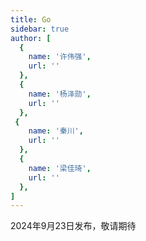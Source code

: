 ```yaml
---
title: Go
sidebar: true
author: [
  {
    name: '许伟强',
    url: ''
  },
  {
    name: '杨泽勋',
    url: ''
  },
 {
    name: '秦川',
    url: ''
  },
  {
    name: '梁佳琦',
    url: ''
  },
]
---
```

2024年9月23日发布，敬请期待